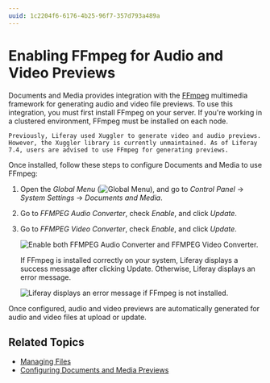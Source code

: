 ```yaml
---
uuid: 1c2204f6-6176-4b25-96f7-357d793a489a
---
```

# Enabling FFmpeg for Audio and Video Previews

Documents and Media provides integration with the [FFmpeg](http://ffmpeg.org/) multimedia framework for generating audio and video file previews. To use this integration, you must first install FFmpeg on your server. If you're working in a clustered environment, FFmpeg must be installed on each node.

```{note}
Previously, Liferay used Xuggler to generate video and audio previews. However, the Xuggler library is currently unmaintained. As of Liferay 7.4, users are advised to use FFmpeg for generating previews.
```

Once installed, follow these steps to configure Documents and Media to use FFmpeg:

1. Open the *Global Menu* (![Global Menu](../../../images/icon-applications-menu.png)), and go to *Control Panel* &rarr; *System Settings* &rarr; *Documents and Media*.

1. Go to *FFMPEG Audio Converter*, check *Enable*, and click *Update*.

1. Go to *FFMPEG Video Converter*, check *Enable*, and click *Update*.

   ![Enable both FFMPEG Audio Converter and FFMPEG Video Converter.](./enabling-ffmpeg-for-audio-and-video-previews/images/01.png)

   If FFmpeg is installed correctly on your system, Liferay displays a success message after clicking Update. Otherwise, Liferay displays an error message.

   ![Liferay displays an error message if FFmpeg is not installed.](./enabling-ffmpeg-for-audio-and-video-previews/images/02.png)

Once configured, audio and video previews are automatically generated for audio and video files at upload or update.

## Related Topics

* [Managing Files](../uploading-and-managing/managing-files.md)
* [Configuring Documents and Media Previews](./configuring-documents-and-media-previews.md)
